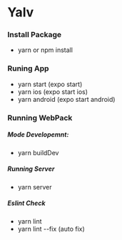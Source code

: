# Yalv
### Install Package
 * yarn or npm install
### Runing App
 * yarn start (expo start)
 * yarn ios (expo start ios)
 * yarn android (expo start android)

### Running WebPack
##### Mode Developemnt: 
 * yarn buildDev


##### Running Server
 * yarn server

##### Eslint Check
 * yarn lint
 * yarn lint --fix (auto fix)
